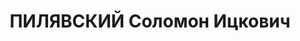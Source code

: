 ---
title: ПИЛЯВСКИЙ Соломон Ицкович
description: '1903 р., м. Кременчук Полтавської обл. єврей, з міщан, позапартійний,
  освіта вища, головний інженер рудоуправлінняім. Дзержинського Кривбасу.

  27.10.1937 р.звинувачений у належності до к/рев. організації, розстріляний 28.10.1937
  р.

  Реабілітований 18.11.1958 р.'
---